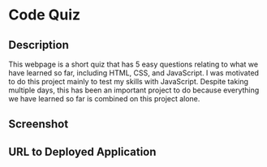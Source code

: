# Code Quiz

## Description

This webpage is a short quiz that has 5 easy questions relating to what we have learned so far, including HTML, CSS, and JavaScript. I was motivated to do this project mainly to test my skills with JavaScript. Despite taking multiple days, this has been an important project to do because everything we have learned so far is combined on this project alone.

## Screenshot



## URL to Deployed Application



